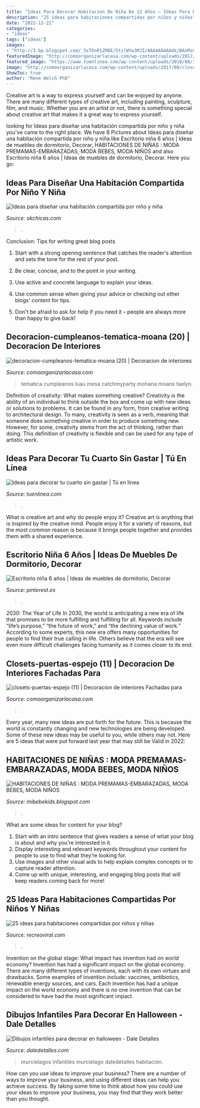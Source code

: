 ```yaml
---
title: "Ideas Para Decorar Habitacion De Niña De 12 Años ~ Ideas Para Diseñar Una Habitación Compartida Por Niño Y Niña"
description: "25 ideas para habitaciones compartidas por niños y niñas"
date: "2022-12-22"
categories:
- "ideas"
tags: ["ideas"]
images:
- "http://3.bp.blogspot.com/_5xTOnR1ZM8E/StzlWYw3MJI/AAAAAAAAAdk/BAnMsGOU2lg/s400/decoracion-infantes-nina.jpg"
featuredImage: "http://comoorganizarlacasa.com/wp-content/uploads/2017/07/decoracion-cumpleanos-tematica-moana-20.jpg"
featured_image: "https://www.tuenlinea.com/wp-content/uploads/2018/08/Ideas-para-decorar-tu-cuarto-sin-gastar.jpg"
image: "http://comoorganizarlacasa.com/wp-content/uploads/2017/08/closets-puertas-espejo-11.jpg"
ShowToc: true
author: "Rene Welch PhD"
---
```



Creative art is a way to express yourself and can be enjoyed by anyone. There are many different types of creative art, including painting, sculpture, film, and music. Whether you are an artist or not, there is something special about creative art that makes it a great way to express yourself.

	

		
looking for Ideas para diseñar una habitación compartida por niño y niña you've came to the right place. We have 8 Pictures about Ideas para diseñar una habitación compartida por niño y niña like Escritorio niña 6 años | Ideas de muebles de dormitorio, Decorar, HABITACIONES DE NIÑAS : MODA PREMAMAS-EMBARAZADAS, MODA BEBES, MODA NIÑOS and also Escritorio niña 6 años | Ideas de muebles de dormitorio, Decorar. Here you go:
		
    
## Ideas Para Diseñar Una Habitación Compartida Por Niño Y Niña

<img loading=lazy src="https://www.okchicas.com/wp-content/uploads/2015/10/diseños-de-cuartos-compartidos-de-niño-y-niña-13.jpg" onerror="this.onerror=null;this.src='https://tse1.mm.bing.net/th?id=OIP.9lTL3ND35I5ThjvXxq-tbAHaFj&amp;pid=15.1';" alt="Ideas para diseñar una habitación compartida por niño y niña">

_Source: okchicas.com_

>. 

	

Conclusion: Tips for writing great blog posts
1. Start with a strong opening sentence that catches the reader's attention and sets the tone for the rest of your post.
2. Be clear, concise, and to the point in your writing.

3. Use active and concrete language to explain your ideas. 
4. Use common sense when giving your advice or checking out other blogs' content for tips. 
5. Don't be afraid to ask for help if you need it – people are always more than happy to give back!

    
## Decoracion-cumpleanos-tematica-moana (20) | Decoracion De Interiores

<img loading=lazy src="http://comoorganizarlacasa.com/wp-content/uploads/2017/07/decoracion-cumpleanos-tematica-moana-20.jpg" onerror="this.onerror=null;this.src='https://tse1.mm.bing.net/th?id=OIP._2r1Rh5EHH-VF31yuvnwrQHaJ4&amp;pid=15.1';" alt="decoracion-cumpleanos-tematica-moana (20) | Decoracion de interiores">

_Source: comoorganizarlacasa.com_

>tematica cumpleanos luau mesa catchmyparty mohana moans taelyn. 

	

Definition of creativity: What makes something creative?
Creativity is the ability of an individual to think outside the box and come up with new ideas or solutions to problems. It can be found in any form, from creative writing to architectural design. To many, creativity is seen as a verb, meaning that someone does something creative in order to produce something new. However, for some, creativity stems from the act of thinking, rather than doing. This definition of creativity is flexible and can be used for any type of artistic work.

    
## Ideas Para Decorar Tu Cuarto Sin Gastar | Tú En Línea

<img loading=lazy src="https://www.tuenlinea.com/wp-content/uploads/2018/08/Ideas-para-decorar-tu-cuarto-sin-gastar.jpg" onerror="this.onerror=null;this.src='https://tse4.mm.bing.net/th?id=OIP.Q3dnDWnw1hMU30R4Nd4qUgHaFj&amp;pid=15.1';" alt="Ideas para decorar tu cuarto sin gastar | Tú en línea">

_Source: tuenlinea.com_

>. 

	

What is creative art and why do people enjoy it?
Creative art is anything that is inspired by the creative mind. People enjoy it for a variety of reasons, but the most common reason is because it brings people together and provides them with a shared experience.

    
## Escritorio Niña 6 Años | Ideas De Muebles De Dormitorio, Decorar

<img loading=lazy src="https://i.pinimg.com/736x/8b/c9/4e/8bc94ec43b25d3070ad1f7d245f417ca.jpg" onerror="this.onerror=null;this.src='https://tse4.mm.bing.net/th?id=OIP.zqavfal3KMxr_FPbjJonbgHaLG&amp;pid=15.1';" alt="Escritorio niña 6 años | Ideas de muebles de dormitorio, Decorar">

_Source: pinterest.es_

>. 

	

2030: The Year of Life
In 2030, the world is anticipating a new era of life that promises to be more fulfilling and fulfilling for all. Keywords include “life’s purpose,” “the future of work,” and “the declining value of work.” According to some experts, this new era offers many opportunities for people to find their true calling in life. Others believe that the era will see even more difficult challenges facing humanity as it comes closer to its end.

    
## Closets-puertas-espejo (11) | Decoracion De Interiores Fachadas Para

<img loading=lazy src="http://comoorganizarlacasa.com/wp-content/uploads/2017/08/closets-puertas-espejo-11.jpg" onerror="this.onerror=null;this.src='https://tse2.mm.bing.net/th?id=OIP.3xkX48ls9xuJA9-6YhkDoQHaL3&amp;pid=15.1';" alt="closets-puertas-espejo (11) | Decoracion de interiores Fachadas para">

_Source: comoorganizarlacasa.com_

>. 

	

Every year, many new ideas are put forth for the future. This is because the world is constantly changing and new technologies are being developed. Some of these new ideas may be useful to you, while others may not. Here are 5 ideas that were put forward last year that may still be Valid in 2022: 

    
## HABITACIONES DE NIÑAS : MODA PREMAMAS-EMBARAZADAS, MODA BEBES, MODA NIÑOS

<img loading=lazy src="http://3.bp.blogspot.com/_5xTOnR1ZM8E/StzlWYw3MJI/AAAAAAAAAdk/BAnMsGOU2lg/s400/decoracion-infantes-nina.jpg" onerror="this.onerror=null;this.src='https://tse1.mm.bing.net/th?id=OIP.oLdgriazOa3lj1NvKaeb6wAAAA&amp;pid=15.1';" alt="HABITACIONES DE NIÑAS : MODA PREMAMAS-EMBARAZADAS, MODA BEBES, MODA NIÑOS">

_Source: mibebekids.blogspot.com_

>. 

	

What are some ideas for content for your blog?
1. Start with an intro sentence that gives readers a sense of what your blog is about and why you’re interested in it.
2. Display interesting and relevant keywords throughout your content for people to use to find what they’re looking for.
3. Use images and other visual aids to help explain complex concepts or to capture reader attention.
4. Come up with unique, interesting, and engaging blog posts that will keep readers coming back for more!

    
## 25 Ideas Para Habitaciones Compartidas Por Niños Y Niñas

<img loading=lazy src="https://www.recreoviral.com/wp-content/uploads/2015/10/Creativas-habitaciones-compartidas-por-niños-y-niñas-3.jpg" onerror="this.onerror=null;this.src='https://tse4.mm.bing.net/th?id=OIP.EfTTEKhWJYZafmQ9hm1S3gHaKg&amp;pid=15.1';" alt="25 ideas para habitaciones compartidas por niños y niñas">

_Source: recreoviral.com_

>. 

	

Invention on the global stage: What impact has invention had on world economy?
Invention has had a significant impact on the global economy. There are many different types of inventions, each with its own virtues and drawbacks. Some examples of invention include: vaccines, antibiotics, renewable energy sources, and cars. Each invention has had a unique impact on the world economy and there is no one invention that can be considered to have had the most significant impact.

    
## Dibujos Infantiles Para Decorar En Halloween - Dale Detalles

<img loading=lazy src="https://i0.wp.com/www.daledetalles.com/wp-content/uploads/2013/09/hallo16.jpg" onerror="this.onerror=null;this.src='https://tse4.mm.bing.net/th?id=OIP.WWrGgRjAkBY0IaQmw6O1PgHaDt&amp;pid=15.1';" alt="Dibujos infantiles para decorar en halloween - Dale Detalles">

_Source: daledetalles.com_

>murcielagos infantiles murcielago daledetalles habitación. 

	

How can you use ideas to improve your business?
There are a number of ways to improve your business, and using different ideas can help you achieve success. By taking some time to think about how you could use your ideas to improve your business, you may find that they work better than you thought.

